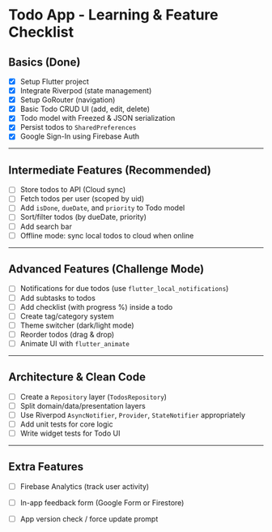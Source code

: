 # Todo App - Learning & Feature Checklist

## Basics (Done)
- [x] Setup Flutter project
- [x] Integrate Riverpod (state management)
- [x] Setup GoRouter (navigation)
- [x] Basic Todo CRUD UI (add, edit, delete)
- [x] Todo model with Freezed & JSON serialization
- [x] Persist todos to `SharedPreferences`
- [x] Google Sign-In using Firebase Auth

---

## Intermediate Features (Recommended)
- [ ] Store todos to API (Cloud sync)
- [ ] Fetch todos per user (scoped by uid)
- [ ] Add `isDone`, `dueDate`, and `priority` to Todo model
- [ ] Sort/filter todos (by dueDate, priority)
- [ ] Add search bar
- [ ] Offline mode: sync local todos to cloud when online

---

## Advanced Features (Challenge Mode)
- [ ] Notifications for due todos (use `flutter_local_notifications`)
- [ ] Add subtasks to todos
- [ ] Add checklist (with progress %) inside a todo
- [ ] Create tag/category system
- [ ] Theme switcher (dark/light mode)
- [ ] Reorder todos (drag & drop)
- [ ] Animate UI with `flutter_animate`

---

## Architecture & Clean Code
- [ ] Create a `Repository` layer (`TodosRepository`)
- [ ] Split domain/data/presentation layers
- [ ] Use Riverpod `AsyncNotifier`, `Provider`, `StateNotifier` appropriately
- [ ] Add unit tests for core logic
- [ ] Write widget tests for Todo UI

---

## Extra Features
- [ ] Firebase Analytics (track user activity)
- [ ] In-app feedback form (Google Form or Firestore)
- [ ] App version check / force update prompt

